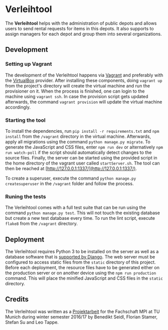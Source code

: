 # Verleihtool

The **Verleihtool** helps with the administration of public depots and allows
users to send rental requests for items in this depots. It also supports to
assign managers for each depot and group them into several organizations.

## Development

### Setting up Vagrant

The development of the Verleihtool happens via [Vagrant](https://www.vagrantup.com/)
and preferably with the [VirtualBox](https://www.virtualbox.org/) provider.
After installing these components, doing `vagrant up` from the project's
directory will create the virtual machine and run the provisioner on it.
When the process is finished, one can login to the machine using `vagrant ssh`.
In case the provision script gets updated afterwards, the command
`vagrant provision` will update the virtual machine accordingly.

### Starting the tool

To install the dependencies, run `pip install -r requirements.txt` and
`npm install` from the `/vagrant` directory in the virtual machine. Afterwards,
apply all migrations using the command `python manage.py migrate`. To generate
the JavaScript and CSS files, enter `npm run dev` or alternatively
`npm run watch-poll` if the script should automatically detect changes to the
source files. Finally, the server can be started using the provided script in
the home directory of the vagrant user called `startServer.sh`. The tool can
then be reached at [http://127.0.0.1:1337/](http://127.0.0.1:1337/).

To create a superuser, execute the command `python manage.py createsuperuser`
in the `/vagrant` folder and follow the process.

### Runing the tests

The Verleihtool comes with a full test suite that can be run using the command
`python manage.py test`. This will not touch the existing database but create a
new test database every time. To run the lint script, execute `flake8` from
the `/vagrant` directory.

## Deployment

The Verleihtool requires Python 3 to be installed on the server as well as a
database software that is [supported by Django](https://docs.djangoproject.com/en/1.10/ref/databases/).
The web server must be configured to access static files from the `static`
directory of this project. Before each deployment, the resource files have to be
generated either on the production server or on another device using the
`npm run production` command. This will place the minified JavaScript and CSS
files in the `static` directory.

## Credits

The Verleihtool was written as a [Projektarbeit](https://mpi.fs.tum.de/fuer-studierende/projektarbeit/)
for the Fachschaft MPI at TU Munich during winter semester 2016/17
by Benedikt Seidl, Florian Stamer, Stefan Su and Leo Tappe.
